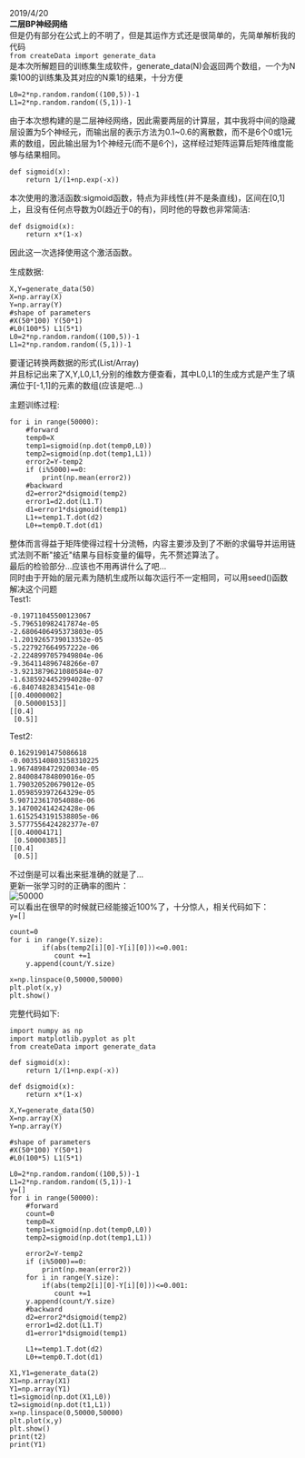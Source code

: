 2019/4/20  
**二层BP神经网络**  
但是仍有部分在公式上的不明了，但是其运作方式还是很简单的，先简单解析我的代码  
`from createData import generate_data`  
是本次所解题目的训练集生成软件，generate_data(N)会返回两个数组，一个为N乘100的训练集及其对应的N乘1的结果，十分方便  
```
L0=2*np.random.random((100,5))-1
L1=2*np.random.random((5,1))-1
```  
由于本次想构建的是二层神经网络，因此需要两层的计算层，其中我将中间的隐藏层设置为5个神经元，而输出层的表示方法为0.1~0.6的离散数，而不是6个0或1元素的数组，因此输出层为1个神经元(而不是6个)，这样经过矩阵运算后矩阵维度能够与结果相同。  
```
def sigmoid(x):
    return 1/(1+np.exp(-x))
```  
本次使用的激活函数:sigmoid函数，特点为非线性(并不是条直线)，区间在[0,1]上，且没有任何点导数为0(趋近于0的有)，同时他的导数也非常简洁:  
```
def dsigmoid(x):
    return x*(1-x)
```  
因此这一次选择使用这个激活函数。  
  
生成数据:  
```
X,Y=generate_data(50)
X=np.array(X)
Y=np.array(Y)
#shape of parameters
#X(50*100) Y(50*1)
#L0(100*5) L1(5*1)
L0=2*np.random.random((100,5))-1
L1=2*np.random.random((5,1))-1
```  
要谨记转换两数据的形式(List/Array)  
并且标记出来了X,Y,L0,L1,分别的维数方便查看，其中L0,L1的生成方式是产生了填满位于[-1,1]的元素的数组(应该是吧...)
  
主题训练过程:  
```
for i in range(50000):
    #forward
    temp0=X
    temp1=sigmoid(np.dot(temp0,L0))
    temp2=sigmoid(np.dot(temp1,L1))
    error2=Y-temp2
    if (i%5000)==0:
        print(np.mean(error2))
    #backward
    d2=error2*dsigmoid(temp2)
    error1=d2.dot(L1.T)
    d1=error1*dsigmoid(temp1)
    L1+=temp1.T.dot(d2)
    L0+=temp0.T.dot(d1)
```  
整体而言得益于矩阵使得过程十分流畅，内容主要涉及到了不断的求偏导并运用链式法则不断"接近"结果与目标变量的偏导，先不赘述算法了。  
最后的检验部分...应该也不用再讲什么了吧...  
同时由于开始的层元素为随机生成所以每次运行不一定相同，可以用seed()函数解决这个问题  
Test1:  
```
-0.19711045500123067
-5.796510982417874e-05
-2.6806406495373803e-05
-1.2019265739013352e-05
-5.227927664957222e-06
-2.2248997057949804e-06
-9.364114896748266e-07
-3.9213879621080584e-07
-1.6385924452994028e-07
-6.84074828341541e-08
[[0.40000002]
 [0.50000153]]
[[0.4]
 [0.5]]
```  
Test2:  
```
0.16291901475086618
-0.0035140803158310225
1.9674898472920034e-05
2.840084784809016e-05
1.790320520679012e-05
1.059859397264329e-05
5.907123617054088e-06
3.147002414242428e-06
1.6152543191538805e-06
3.5777556424282377e-07
[[0.40004171]
 [0.50000385]]
[[0.4]
 [0.5]]
```  
不过倒是可以看出来挺准确的就是了...  
更新一张学习时的正确率的图片：  
![50000](https://user-images.githubusercontent.com/48372803/56464985-57bcbd80-6427-11e9-9a96-980857541edf.png)  
可以看出在很早的时候就已经能接近100%了，十分惊人，相关代码如下：  
`y=[]`  
```
count=0
for i in range(Y.size):
        if(abs(temp2[i][0]-Y[i][0]))<=0.001:
           count +=1
    y.append(count/Y.size)
```  
```
x=np.linspace(0,50000,50000)
plt.plot(x,y)
plt.show()
```  
完整代码如下:  
```
import numpy as np
import matplotlib.pyplot as plt
from createData import generate_data

def sigmoid(x):
    return 1/(1+np.exp(-x))

def dsigmoid(x):
    return x*(1-x)

X,Y=generate_data(50)
X=np.array(X)
Y=np.array(Y)

#shape of parameters
#X(50*100) Y(50*1)
#L0(100*5) L1(5*1)

L0=2*np.random.random((100,5))-1
L1=2*np.random.random((5,1))-1
y=[]
for i in range(50000):
    #forward
    count=0
    temp0=X
    temp1=sigmoid(np.dot(temp0,L0))
    temp2=sigmoid(np.dot(temp1,L1))

    error2=Y-temp2
    if (i%5000)==0:
        print(np.mean(error2))
    for i in range(Y.size):
        if(abs(temp2[i][0]-Y[i][0]))<=0.001:
           count +=1
    y.append(count/Y.size)
    #backward
    d2=error2*dsigmoid(temp2)
    error1=d2.dot(L1.T)
    d1=error1*dsigmoid(temp1)

    L1+=temp1.T.dot(d2)
    L0+=temp0.T.dot(d1)

X1,Y1=generate_data(2)
X1=np.array(X1)
Y1=np.array(Y1)
t1=sigmoid(np.dot(X1,L0))
t2=sigmoid(np.dot(t1,L1))
x=np.linspace(0,50000,50000)
plt.plot(x,y)
plt.show()
print(t2)
print(Y1)
```
